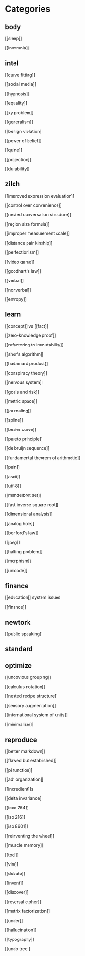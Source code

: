 # Categories

## body

[[sleep]]

[[insomnia]]

## intel

[[curve fitting]]

[[social media]]

[[hypnosis]]

[[equality]]

[[xy problem]]

[[generalism]]

[[benign violation]]

[[power of belief]]

[[quine]]

[[projection]]

[[durability]]

## zilch

[[improved expression evaluation]]

[[control over convenience]]

[[nested conversation structure]]

[[region size formula]]

[[improper measurement scale]]

[[distance pair kinship]]

[[perfectionism]]

[[video game]]

[[goodhart's law]]

[[verbal]]

[[nonverbal]]

[[entropy]]

## learn

[[concept]] vs [[fact]]

[[zero-knowledge proof]]

[[refactoring to immutability]]

[[shor's algorithm]]

[[hadamard product]]

[[conspiracy theory]]

[[nervous system]]

[[goals and risk]]

[[metric space]]

[[journaling]]

[[spline]]

[[bezier curve]]

[[pareto principle]]

[[de bruijn sequence]]

[[fundamental theorem of arithmetic]]

[[pain]]

[[ascii]]

[[utf-8]]

[[mandelbrot set]]

[[fast inverse square root]]

[[dimensional analysis]]

[[analog hole]]

[[benford's law]]

[[jpeg]]

[[halting problem]]

[[morphism]]

[[unicode]]

## finance

[[education]] system issues

[[finance]]

## newtork

[[public speaking]]

## standard

## optimize

[[unobvious grouping]]

[[calculus notation]]

[[nested recipe structure]]

[[sensory augmentation]]

[[international system of units]]

[[minimalism]]

## reproduce

[[better markdown]]

[[flawed but established]]

[[pi function]]

[[adt organization]]

[[ingredient]]s

[[delta invariance]]

[[ieee 754]]

[[iso 216]]

[[iso 8601]]

[[reinventing the wheel]]

[[muscle memory]]

[[tool]]

[[vim]]

[[debate]]

[[invent]]

[[discover]]

[[reversal cipher]]

[[matrix factorization]]

[[under]]

[[hallucination]]

[[typography]]

[[undo tree]]
